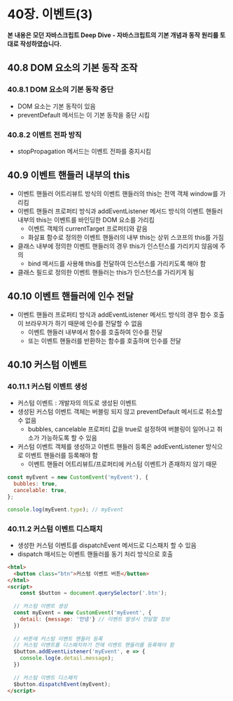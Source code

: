 # 40장. 이벤트(3)



**본 내용은 모던 자바스크립트 Deep Dive - 자바스크립트의 기본 개념과 동작 원리를 토대로 작성하였습니다.**



## 40.8 DOM 요소의 기본 동작 조작

### 40.8.1 DOM 요소의 기본 동작 중단

* DOM 요소는 기본 동작이 있음
* preventDefault 메서드는 이 기본 동작을 중단 시킴



### 40.8.2 이벤트 전파 방직

* stopPropagation 메서드는 이벤트 전파를 중지시킴



## 40.9 이벤트 핸들러 내부의 this

* 이벤트 핸들러 어트리뷰트 방식의 이벤트 핸들러의 this는 전역 객체 window를 가리킴
* 이벤트 핸들러 프로퍼티 방식과 addEventListener 메서드 방식의 이벤트 핸들러 내부의 this는 이벤트를 바인딩한 DOM 요소를 가리킴
  * 이벤트 객체의 currentTarget 프로퍼티와 같음
  * 화살표 함수로 정의한 이벤트 핸들러의 내부 this는 상위 스코프의 this를 가짐
* 클래스 내부에 정의한 이벤트 핸들러의 경우 this가 인스턴스를 가리키지 않음에 주의
  * bind 메서드를 사용해 this를 전달하여 인스턴스를 가리키도록 해야 함
* 클래스 필드로 정의한 이벤트 핸들러는 this가 인스턴스를 가리키게 됨



## 40.10 이벤트 핸들러에 인수 전달

* 이벤트 핸들러 프로퍼티 방식과 addEventListener 메서드 방식의 경우 함수 호출이 브라우저가 하기 때문에 인수를 전달할 수 없음
  * 이벤트 핸들러 내부에서 함수를 호출하여 인수를 전달
  * 또는 이벤트 핸들러를 반환하는 함수를 호출하며 인수를 전달



## 40.10 커스텀 이벤트

### 40.11.1 커스텀 이벤트 생성

* 커스텀 이벤트 : 개발자의 의도로 생성된 이벤트
* 생성된 커스텀 이벤트 객체는 버블링 되지 않고 preventDefault 메서드로 취소할 수 없음
  * bubbles, cancelable 프로퍼티 값을 true로 설정하여 버블링이 일어나고 취소가 가능하도록 할 수 있음
* 커스텀 이벤트 객체를 생성하고 이벤트 핸들러 등록은 addEventListener 방식으로 이벤트 핸들러를 등록해야 함
  * 이벤트 핸들러 어트리뷰트/프로퍼티에 커스텀 이벤트가 존재하지 않기 때문

```JavaScript
const myEvent = new CustomEvent('myEvent'), {
  bubbles: true,
  cancelable: true,
};

console.log(myEvent.type); // myEvent
```



### 40.11.2 커스텀 이벤트 디스패치

* 생성한 커스텀 이벤트를 dispatchEvent 메서드로 디스패치 할 수 있음
* dispatch 매서드는 이벤트 핸들러를 동기 처리 방식으로 호출

```html
<html>
  <button class="btn">커스텀 이벤트 버튼</button>
</html>
<script>
	const $button = document.querySelector('.btn');
  
  // 커스텀 이벤트 생성
  const myEvent = new CustomEvent('myEvent', {
    detail: {message: '안녕'} // 이벤트 발생시 전달할 정보
  })
  
  // 버튼에 커스텀 이벤트 핸들러 등록
  // 커스텀 이벤트를 디스패치하기 전에 이벤트 핸들러를 등록해야 함
  $button.addEventListener('myEvent', e => {
    console.log(e.detail.message);
  })
  
  // 커스텀 이벤트 디스패치
  $button.dispatchEvent(myEvent);
</script>
```

